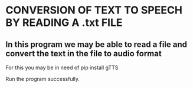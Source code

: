 # CONVERSION OF TEXT TO SPEECH BY READING A .txt FILE
## In this program we may be able to read a file and convert the text in the file to audio format 

For this you may be in need of 
pip install gTTS


Run the program successfully.
